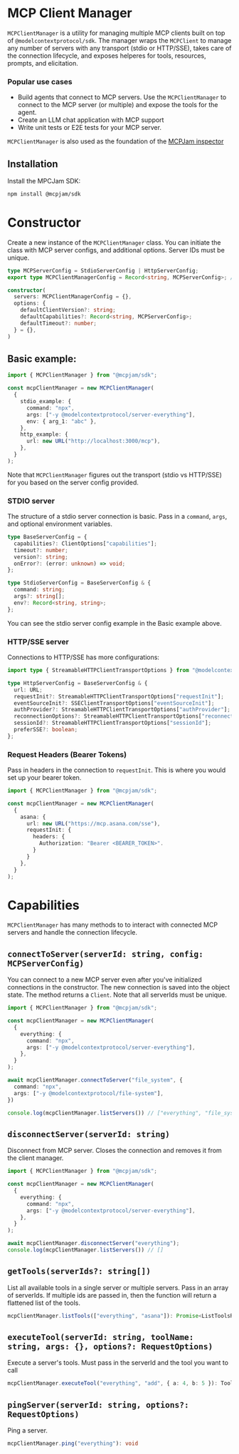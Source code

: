 # MCP Client Manager

`MCPClientManager` is a utility for managing multiple MCP clients built on top of `@modelcontextprotocol/sdk`. The manager wraps the `MCPClient` to manage any number of servers with any transport (stdio or HTTP/SSE), takes care of the connection lifecycle, and exposes helperes for tools, resources, prompts, and elicitation. 

### Popular use cases
- Build agents that connect to MCP servers. Use the `MCPClientManager` to connect to the MCP server (or multiple) and expose the tools for the agent. 
- Create an LLM chat application with MCP support
- Write unit tests or E2E tests for your MCP server.

`MCPClientManager` is also used as the foundation of the [MCPJam inspector](https://github.com/MCPJam/inspector)

## Installation

Install the MPCJam SDK:

```sh
npm install @mcpjam/sdk
```

# Constructor

Create a new instance of the `MCPClientManager` class. You can initiate the class with MCP server configs, and additional options. Server IDs must be unique. 

```ts
type MCPServerConfig = StdioServerConfig | HttpServerConfig;
export type MCPClientManagerConfig = Record<string, MCPServerConfig>; // Server ID paired with the config

constructor(
  servers: MCPClientManagerConfig = {},
  options: {
    defaultClientVersion?: string;
    defaultCapabilities?: Record<string, MCPServerConfig>;
    defaultTimeout?: number;
  } = {},
)
```

## Basic example: 
```ts
import { MCPClientManager } from "@mcpjam/sdk";

const mcpClientManager = new MCPClientManager(
  {
    stdio_example: {
      command: "npx",
      args: ["-y @modelcontextprotocol/server-everything"],
      env: { arg_1: "abc" },
    },
    http_example: {
      url: new URL("http://localhost:3000/mcp"),
    },
  }
);
```

Note that `MCPClientManager` figures out the transport (stdio vs HTTP/SSE) for you based on the server config provided. 

### STDIO server 
The structure of a stdio server connection is basic. Pass in a `command`, `args`, and optional environment variables. 

```ts
type BaseServerConfig = {
  capabilities?: ClientOptions["capabilities"];
  timeout?: number;
  version?: string;
  onError?: (error: unknown) => void;
};

type StdioServerConfig = BaseServerConfig & {
  command: string;
  args?: string[];
  env?: Record<string, string>;
};
```

You can see the stdio server config example in the Basic example above. 

### HTTP/SSE server
Connections to HTTP/SSE has more configurations: 

```ts
import type { StreamableHTTPClientTransportOptions } from "@modelcontextprotocol/sdk/client/streamableHttp.js";

type HttpServerConfig = BaseServerConfig & {
  url: URL;
  requestInit?: StreamableHTTPClientTransportOptions["requestInit"];
  eventSourceInit?: SSEClientTransportOptions["eventSourceInit"];
  authProvider?: StreamableHTTPClientTransportOptions["authProvider"];
  reconnectionOptions?: StreamableHTTPClientTransportOptions["reconnectionOptions"];
  sessionId?: StreamableHTTPClientTransportOptions["sessionId"];
  preferSSE?: boolean;
};
```

### Request Headers (Bearer Tokens)
Pass in headers in the connection to `requestInit`. This is where you would set up your bearer token. 

```ts
import { MCPClientManager } from "@mcpjam/sdk";

const mcpClientManager = new MCPClientManager(
  {
    asana: {
      url: new URL("https://mcp.asana.com/sse"),
      requestInit: {
        headers: {
          Authorization: "Bearer <BEARER_TOKEN>". 
        }
      }
    },
  }
);
```

# Capabilities
`MCPClientManager` has many methods to to interact with connected MCP servers and handle the connection lifecycle. 

## `connectToServer(serverId: string, config: MCPServerConfig)`
You can connect to a new MCP server even after you've initialized connections in the constructor. The new connection is saved into the object state. The method returns a `Client`. Note that all serverIds must be unique. 

```ts
import { MCPClientManager } from "@mcpjam/sdk";

const mcpClientManager = new MCPClientManager(
  {
    everything: {
      command: "npx",
      args: ["-y @modelcontextprotocol/server-everything"],
    },
  }
);

await mcpClientManager.connectToServer("file_system", {
  command: "npx", 
  args: ["-y @modelcontextprotocol/file-system"],
})

console.log(mcpClientManager.listServers()) // ["everything", "file_system"]
```

## `disconnectServer(serverId: string)`
Disconnect from MCP server. Closes the connection and removes it from the client manager. 

```ts
import { MCPClientManager } from "@mcpjam/sdk";

const mcpClientManager = new MCPClientManager(
  {
    everything: {
      command: "npx",
      args: ["-y @modelcontextprotocol/server-everything"],
    },
  }
);

await mcpClientManager.disconnectServer("everything"); 
console.log(mcpClientManager.listServers()) // []
```

## `getTools(serverIds?: string[])`
List all available tools in a single server or multiple servers. Pass in an array of serverIds. If multiple ids are passed in, then the function will return a flattened list of the tools. 

```ts
mcpClientManager.listTools(["everything", "asana"]): Promise<ListToolsResult>
```

## `executeTool(serverId: string, toolName: string, args: {}, options?: RequestOptions)`
Execute a server's tools. Must pass in the serverId and the tool you want to call 

```ts
mcpClientManager.executeTool("everything", "add", { a: 4, b: 5 }): ToolResult
```

## `pingServer(serverId: string, options?: RequestOptions)`
Ping a server. 

```ts
mcpClientManager.ping("everything"): void
```